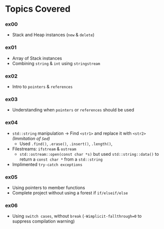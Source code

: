 # Topics Covered

### ex00

- Stack and Heap instances (`new` & `delete`)

### ex01

- Array of Stack instances
- Combining `string` & `int` using `stringstream`

### ex02

- Intro to `pointers` & `references`

### ex03

- Understanding when `pointers` or `references` should be used

### ex04

- `std::string` manipulation -> Find `<str1>` and replace it with `<str2>` _(Immitation of `Sed`)_
  - Used `.find()`, `.erase()`, `.insert()`, `.length()`,
- Filestreams: `ifstream` & `ostream`
  - `std::ostream::open(const char *s)` but used `std::string::data()` to return a `const char *` from a `std::string`
- Implimented `try-catch exceptions`

### ex05

- Using pointers to member functions
- Complete project without using a forest if `if/elseif/else`

### ex06

- Using `switch cases`, without `break` (`-Wimplicit-fallthrough=0` to suppress compilation warning)
